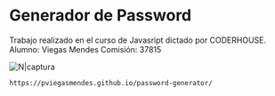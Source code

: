 # Generador de Password

Trabajo realizado en el curso de Javasript dictado por CODERHOUSE.
Alumno: Viegas Mendes
Comisión: 37815


![N|captura](https://pviegasmendes.github.io/password-generator/captura.PNG)
```sh
https://pviegasmendes.github.io/password-generator/
```